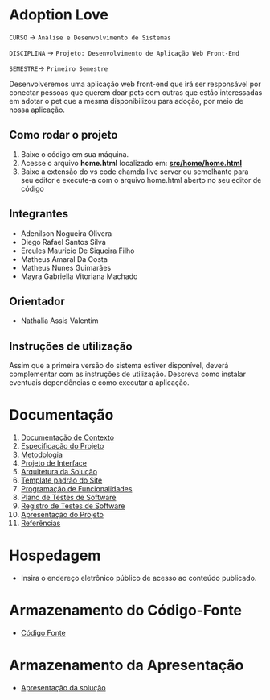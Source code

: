 # Adoption Love

`CURSO` -> `Análise e Desenvolvimento de Sistemas`

`DISCIPLINA` -> `Projeto: Desenvolvimento de Aplicação Web Front-End`

`SEMESTRE`-> `Primeiro Semestre`

Desenvolveremos uma aplicação web front-end que irá ser responsável por conectar pessoas que querem doar pets com outras que estão interessadas em adotar o pet que a mesma disponibilizou para adoção, por meio de nossa aplicação.

## Como rodar o projeto

<ol>
  <li>Baixe o código em sua máquina.</li>
  <li>Acesse o arquivo <strong>home.html</strong> localizado em: <strong><a href="./src/home/home.html">src/home/home.html</a></strong></li>
  <li>Baixe a extensão do vs code chamda live server ou semelhante para seu editor e execute-a com o arquivo home.html aberto no seu editor de código</li>
</ol>

## Integrantes

* Adenilson Nogueira Olivera
* Diego Rafael Santos Silva
* Ercules Mauricio De Siqueira Filho
* Matheus Amaral Da Costa
* Matheus Nunes Guimarães
* Mayra Gabriella Vitoriana Machado

## Orientador

* Nathalia Assis Valentim

## Instruções de utilização

Assim que a primeira versão do sistema estiver disponível, deverá complementar com as instruções de utilização. Descreva como instalar eventuais dependências e como executar a aplicação.

# Documentação

<ol>
<li><a href="docs/01-Documentação de Contexto.md"> Documentação de Contexto</a></li>
<li><a href="docs/02-Especificação do Projeto.md"> Especificação do Projeto</a></li>
<li><a href="docs/03-Metodologia.md"> Metodologia</a></li>
<li><a href="docs/04-Projeto de Interface.md"> Projeto de Interface</a></li>
<li><a href="docs/05-Arquitetura da Solução.md"> Arquitetura da Solução</a></li>
<li><a href="docs/06-Template padrão do Site.md"> Template padrão do Site</a></li>
<li><a href="docs/07-Programação de Funcionalidades.md"> Programação de Funcionalidades</a></li>
<li><a href="docs/08-Plano de Testes de Software.md"> Plano de Testes de Software</a></li>
<li><a href="docs/09-Registro de Testes de Software.md"> Registro de Testes de Software</a></li>
<li><a href="docs/10-Apresentação do Projeto.md"> Apresentação do Projeto</a></li>
<li><a href="docs/11-Referências.md"> Referências</a></li>
</ol>

# Hospedagem

* Insira o endereço eletrônico público de acesso ao conteúdo publicado. 

# Armazenamento do Código-Fonte

* <a href="src/README.md">Código Fonte</a>

# Armazenamento da Apresentação

* <a href="presentation/README.md">Apresentação da solução</a>
